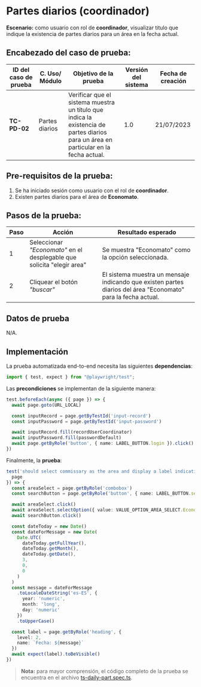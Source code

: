 # Partes diarios (coordinador)

**Escenario:** como usuario con rol de **coordinador**, visualizar titulo que indique la existencia de partes diarios para un área en la fecha actual.

## Encabezado del caso de prueba:

| ID del caso de prueba | C. Uso/ Módulo | Objetivo de la prueba                                                                                                                | Versión del sistema | Fecha de creación |
| --------------------- | -------------- | ------------------------------------------------------------------------------------------------------------------------------------ | ------------------- | ----------------- |
| **TC-PD-02**          | Partes diarios | Verificar que el sistema muestra un título que indica la existencia de partes diarios para un área en particular en la fecha actual. | 1.0                 | 21/07/2023        |

## Pre-requisitos de la prueba:

1. Se ha iniciado sesión como usuario con el rol de **coordinador**.
2. Existen partes diarios para el área de **Economato**.

## Pasos de la prueba:

| Paso | Acción                                                                 | Resultado esperado                                                                                            |
| ---- | ---------------------------------------------------------------------- | ------------------------------------------------------------------------------------------------------------- |
| 1    | Seleccionar _"Economato"_ en el desplegable que solicita "elegir area" | Se muestra "Economato" como la opción seleccionada.                                                           |
| 2    | Cliquear el botón _"buscar"_                                           | El sistema muestra un mensaje indicando que existen partes diarios del área "Economato" para la fecha actual. |

## Datos de prueba

N/A.

## Implementación

La prueba automatizada end-to-end necesita las siguientes **dependencias**:

```typescript
import { test, expect } from "@playwright/test";
```

Las **precondiciones** se implementan de la siguiente manera:

```typescript
test.beforeEach(async ({ page }) => {
  await page.goto(URL_LOCAL)

  const inputRecord = page.getByTestId('input-record')
  const inputPassword = page.getByTestId('input-password')

  await inputRecord.fill(recordUserCoordinator)
  await inputPassword.fill(passwordDefault)
  await page.getByRole('button', { name: LABEL_BUTTON.login }).click()
})
```

Finalmente, la **prueba**:

```typescript
test('should select commissary as the area and display a label indicating that there are daily parts for the current date', async ({
  page
}) => {
  const areaSelect = page.getByRole('combobox')
  const searchButton = page.getByRole('button', { name: LABEL_BUTTON.search })

  await areaSelect.click()
  await areaSelect.selectOption({ value: VALUE_OPTION_AREA_SELECT.Economato })
  await searchButton.click()

  const dateToday = new Date()
  const dateForMessage = new Date(
    Date.UTC(
      dateToday.getFullYear(),
      dateToday.getMonth(),
      dateToday.getDate(),
      3,
      0,
      0
    )
  )
  const message = dateForMessage
    .toLocaleDateString('es-ES', {
      year: 'numeric',
      month: 'long',
      day: 'numeric'
    })
    .toUpperCase()

  const label = page.getByRole('heading', {
    level: 2,
    name: `Fecha: ${message}`
  })
  await expect(label).toBeVisible()
})
```

> **Nota:** para mayor comprensión, el código completo de la prueba se encuentra en el archivo [ts-daily-part.spec.ts]().
